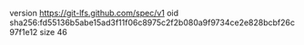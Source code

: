 version https://git-lfs.github.com/spec/v1
oid sha256:fd55136b5abe15ad3f11f06c8975c2f2b080a9f9734ce2e828bcbf26c97f1e12
size 46
